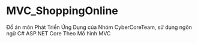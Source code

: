 # MVC_ShoppingOnline
Đồ án môn Phát Triển Ứng Dụng của Nhóm CyberCoreTeam, sử dụng ngôn ngữ C# ASP.NET Core Theo Mô hình MVC
